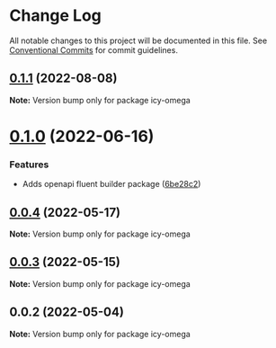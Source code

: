 # Change Log

All notable changes to this project will be documented in this file.
See [Conventional Commits](https://conventionalcommits.org) for commit guidelines.

## [0.1.1](https://github.com/avanzu/node-packages/compare/icy-omega@0.1.0...icy-omega@0.1.1) (2022-08-08)

**Note:** Version bump only for package icy-omega





# [0.1.0](https://github.com/avanzu/node-packages/compare/icy-omega@0.0.4...icy-omega@0.1.0) (2022-06-16)


### Features

* Adds openapi fluent builder package ([6be28c2](https://github.com/avanzu/node-packages/commit/6be28c26c5dc471130df72d7a381ba3960adbb15))





## [0.0.4](https://github.com/avanzu/node-packages/compare/icy-omega@0.0.3...icy-omega@0.0.4) (2022-05-17)

**Note:** Version bump only for package icy-omega





## [0.0.3](https://github.com/avanzu/node-packages/compare/icy-omega@0.0.2...icy-omega@0.0.3) (2022-05-15)

**Note:** Version bump only for package icy-omega





## 0.0.2 (2022-05-04)

**Note:** Version bump only for package icy-omega
